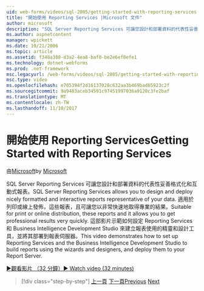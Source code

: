 ```yaml
---
uid: web-forms/videos/sql-2005/getting-started-with-reporting-services
title: "開始使用 Reporting Services |Microsoft 文件"
author: microsoft
description: "SQL Server Reporting Services 可讓您設計和部署資料的代表性妥善格式化和互動式報表。 適合列印或就位 ！..."
ms.author: aspnetcontent
manager: wpickett
ms.date: 10/21/2006
ms.topic: article
ms.assetid: f348a388-d3a2-4ea8-baf0-be2e6ef8efe1
ms.technology: dotnet-webforms
ms.prod: .net-framework
msc.legacyurl: /web-forms/videos/sql-2005/getting-started-with-reporting-services
msc.type: video
ms.openlocfilehash: e705394f2d16137028c632aa3b469bad65923c2f
ms.sourcegitcommit: 9a9483aceb34591c97451997036a9120c3fe2baf
ms.translationtype: MT
ms.contentlocale: zh-TW
ms.lasthandoff: 11/10/2017
---
```

<a name="getting-started-with-reporting-services"></a><span data-ttu-id="3587d-104">開始使用 Reporting Services</span><span class="sxs-lookup"><span data-stu-id="3587d-104">Getting Started with Reporting Services</span></span>
====================
<span data-ttu-id="3587d-105">由[Microsoft](https://github.com/microsoft)</span><span class="sxs-lookup"><span data-stu-id="3587d-105">by [Microsoft](https://github.com/microsoft)</span></span>

<span data-ttu-id="3587d-106">SQL Server Reporting Services 可讓您設計和部署資料的代表性妥善格式化和互動式報表。</span><span class="sxs-lookup"><span data-stu-id="3587d-106">SQL Server Reporting Services allows you to design and deploy nicely formatted and interactive reports representative of your data.</span></span> <span data-ttu-id="3587d-107">適用於列印或線上發佈，這些報表，且可讓您以非常快速地取得專業的結果。</span><span class="sxs-lookup"><span data-stu-id="3587d-107">Suitable for print or online distribution, these reports and it allows you to get professional results very quickly.</span></span> <span data-ttu-id="3587d-108">這部影片示範如何設定 Reporting Services 和 Business Intelligence Development Studio 來建立報表使用的精靈和設計工具，並將其部署到報表伺服器。</span><span class="sxs-lookup"><span data-stu-id="3587d-108">This video demonstrates how to set up Reporting Services and the Business Intelligence Development Studio to build reports using the wizards and designers, and deploy them to your Report Server.</span></span>

[<span data-ttu-id="3587d-109">&#9654;觀看影片 （32 分鐘）</span><span class="sxs-lookup"><span data-stu-id="3587d-109">&#9654; Watch video (32 minutes)</span></span>](https://channel9.msdn.com/Blogs/ASP-NET-Site-Videos/getting-started-with-reporting-services)

>[!div class="step-by-step"]
<span data-ttu-id="3587d-110">[上一頁](using-sql-server-management-studio.md)
[下一頁](building-and-customizing-reports-in-business-intelligence-development-studio.md)</span><span class="sxs-lookup"><span data-stu-id="3587d-110">[Previous](using-sql-server-management-studio.md)
[Next](building-and-customizing-reports-in-business-intelligence-development-studio.md)</span></span>
